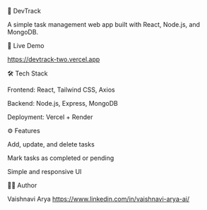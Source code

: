 🧩 DevTrack

A simple task management web app built with React, Node.js, and MongoDB.

🚀 Live Demo

https://devtrack-two.vercel.app

🛠️ Tech Stack

Frontend: React, Tailwind CSS, Axios

Backend: Node.js, Express, MongoDB

Deployment: Vercel + Render

⚙️ Features

Add, update, and delete tasks

Mark tasks as completed or pending

Simple and responsive UI

👩‍💻 Author

Vaishnavi Arya https://www.linkedin.com/in/vaishnavi-arya-ai/
